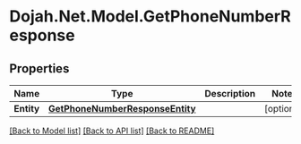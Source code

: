 # Dojah.Net.Model.GetPhoneNumberResponse

## Properties

Name | Type | Description | Notes
------------ | ------------- | ------------- | -------------
**Entity** | [**GetPhoneNumberResponseEntity**](GetPhoneNumberResponseEntity.md) |  | [optional] 

[[Back to Model list]](../README.md#documentation-for-models) [[Back to API list]](../README.md#documentation-for-api-endpoints) [[Back to README]](../README.md)


